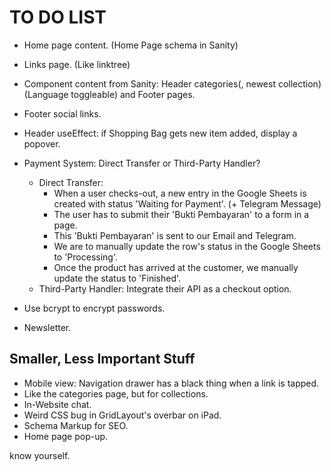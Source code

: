 # TO DO LIST

- Home page content. (Home Page schema in Sanity)
- Links page. (Like linktree)
- Component content from Sanity: Header categories(, newest collection) (Language toggleable) and Footer pages.
- Footer social links.

- Header useEffect: if Shopping Bag gets new item added, display a popover.

- Payment System: Direct Transfer or Third-Party Handler?
  - Direct Transfer:
    - When a user checks-out, a new entry in the Google Sheets is created with status 'Waiting for Payment'. (+ Telegram Message)
    - The user has to submit their 'Bukti Pembayaran' to a form in a page.
    - This 'Bukti Pembayaran' is sent to our Email and Telegram.
    - We are to manually update the row's status in the Google Sheets to 'Processing'.
    - Once the product has arrived at the customer, we manually update the status to 'Finished'.
  - Third-Party Handler: Integrate their API as a checkout option.

- Use bcrypt to encrypt passwords.
- Newsletter.

## Smaller, Less Important Stuff

- Mobile view: Navigation drawer has a black thing when a link is tapped.
- Like the categories page, but for collections.
- In-Website chat.
- Weird CSS bug in GridLayout's overbar on iPad.
- Schema Markup for SEO.
- Home page pop-up.

know yourself.
